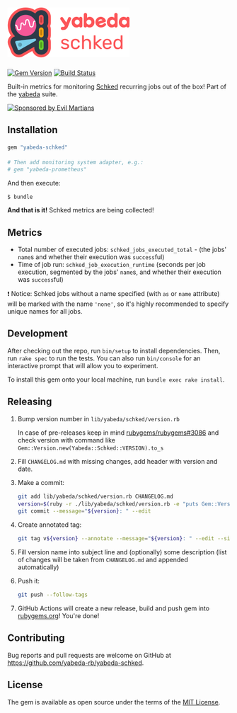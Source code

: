 # ![`Yabeda::Schked`](./yabeda-schked-logo.png)

[![Gem Version](https://badge.fury.io/rb/yabeda-schked.svg)](https://badge.fury.io/rb/yabeda-schked)
[![Build Status](https://github.com/yabeda-rb/yabeda-schked/actions/workflows/test.yml/badge.svg)](https://github.com/yabeda-rb/yabeda-schked/actions?query=branch%3Amaster)

Built-in metrics for monitoring [Schked] recurring jobs out of the box! Part of the [yabeda] suite.

<a href="https://evilmartians.com/?utm_source=yabeda-schked&utm_campaign=project_page">
<img src="https://evilmartians.com/badges/sponsored-by-evil-martians.svg" alt="Sponsored by Evil Martians" width="236" height="54">
</a>

## Installation

```ruby
gem "yabeda-schked"

# Then add monitoring system adapter, e.g.:
# gem "yabeda-prometheus"
```

And then execute:

    $ bundle

**And that is it!** Schked metrics are being collected!

## Metrics

- Total number of executed jobs: `schked_jobs_executed_total` - (the jobs' `name`s and whether their execution was `success`ful)
- Time of job run: `schked_job_execution_runtime` (seconds per job execution, segmented by the jobs' `name`s, and whether their execution was `success`ful)

❗ Notice: Schked jobs without a name specified (with `as` or `name` attribute) will be marked with the name `'none'`, so it's highly recommended to specify unique names for all jobs.

## Development

After checking out the repo, run `bin/setup` to install dependencies. Then, run `rake spec` to run the tests. You can also run `bin/console` for an interactive prompt that will allow you to experiment.

To install this gem onto your local machine, run `bundle exec rake install`.

## Releasing

1. Bump version number in `lib/yabeda/schked/version.rb`

   In case of pre-releases keep in mind [rubygems/rubygems#3086](https://github.com/rubygems/rubygems/issues/3086) and check version with command like `Gem::Version.new(Yabeda::Schked::VERSION).to_s`

2. Fill `CHANGELOG.md` with missing changes, add header with version and date.

3. Make a commit:

   ```sh
   git add lib/yabeda/schked/version.rb CHANGELOG.md
   version=$(ruby -r ./lib/yabeda/schked/version.rb -e "puts Gem::Version.new(Yabeda::Schked::VERSION)")
   git commit --message="${version}: " --edit
   ```

4. Create annotated tag:

   ```sh
   git tag v${version} --annotate --message="${version}: " --edit --sign
   ```

5. Fill version name into subject line and (optionally) some description (list of changes will be taken from `CHANGELOG.md` and appended automatically)

6. Push it:

   ```sh
   git push --follow-tags
   ```

7. GitHub Actions will create a new release, build and push gem into [rubygems.org](https://rubygems.org)! You're done!

## Contributing

Bug reports and pull requests are welcome on GitHub at https://github.com/yabeda-rb/yabeda-schked.

## License

The gem is available as open source under the terms of the [MIT License](https://opensource.org/licenses/MIT).



[Schked]: https://github.com/bibendi/schked "Framework agnostic Rufus-scheduler wrapper to run recurring jobs"
[yabeda]: https://github.com/yabeda-rb/yabeda
